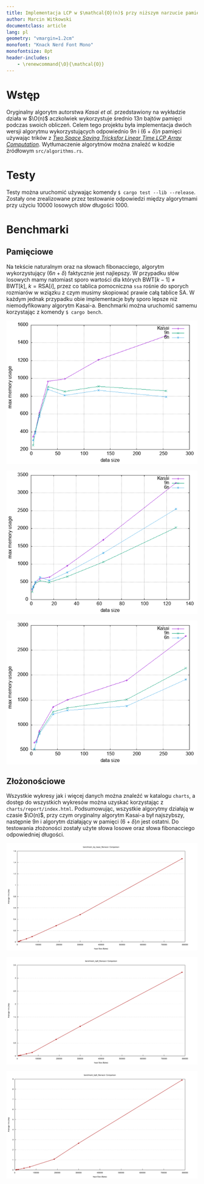 ```yaml
---
title: Implementacja LCP w $\mathcal{O}(n)$ przy niższym narzucie pamięciowym
author: Marcin Witkowski
documentclass: article
lang: pl
geometry: "vmargin=1.2cm"
monofont: "Knack Nerd Font Mono"
monofontsize: 8pt
header-includes:
    - \renewcommand{\O}{\mathcal{O}}
---
```


# Wstęp

Oryginalny algorytm autorstwa _Kasai et al._ przedstawiony na wykładzie działa w $\O(n)$ aczkolwiek wykorzystuje średnio $13n$ bajtów pamięci podczas swoich obliczeń. Celem tego projektu była implementacja dwóch wersji algorytmu wykorzystujących odpowiednio $9n$ i $(6 + \delta)n$ pamięci używając trików z [_Two Space Saving Tricksfor Linear Time LCP Array Computation_](https://citeseerx.ist.psu.edu/viewdoc/download?doi=10.1.1.385.9210&rep=rep1&type=pdf). Wytłumaczenie algorytmów można znaleźć w kodzie źródłowym `src/algorithms.rs`.

# Testy

Testy można uruchomić używając komendy `$ cargo test --lib --release`. Zostały one zrealizowane przez
testowanie odpowiedzi między algorytmami przy użyciu $10 000$ losowych słów długości $1000$.

# Benchmarki

## Pamięciowe

Na tekście naturalnym oraz na słowach fibonacciego, algorytm wykorzystujący $(6n + \delta)$ faktycznie jest najlepszy. W przypadku słów losowych mamy natomiast sporo wartości dla których $\text{BWT}[k - 1] \neq \text{BWT}[k],\ k = \text{RSA}[i]$, przez co tablica pomocniczna `ssa` rośnie do sporych rozmiarów w wziązku z czym musimy skopiować prawie całą tablice $\text{SA}$. W każdym jednak przypadku obie implementacje były sporo lepsze niż niemodyfikowany algorytm Kasai-a. Benchmarki można uruchomić samemu korzystając z komendy `$ cargo bench`.

![Memory benchmark on Lorem Ipsum](./membench_data/lorem_ipsum.png)

![Memory benchmark on random words](./membench_data/random.png)

![Memory benchmark on fibonacci words](./membench_data/fibonacci_words.png)

## Złożonościowe

Wszystkie wykresy jak i więcej danych można znaleźć w katalogu `charts`, a dostęp do wszystkich wykresów można uzyskać korzystając z `charts/report/index.html`. Podsumowując, wszystkie algorytmy działają w czasie $\O(n)$, przy czym oryginalny algorytm Kasai-a był najszybszy, następnie $9n$ i algorytm działający w pamięci $(6 + \delta)n$ jest ostatni. Do testowania złożoności zostały użyte słowa losowe oraz słowa fibonacciego odpowiedniej długości.

![Kasai LCP on Fibonacci words](./charts/benchmark_lcp_kasai_fibonacci/report/lines.svg)

![9n LCP on Fibonacci words](./charts/benchmark_lcp9_fibonacci/report/lines.svg)

![$(6 + \delta)n$ LCP on Fibonacci words](./charts/benchmark_lcp6_fibonacci/report/lines.svg)
